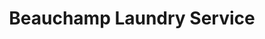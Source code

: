 ---
title: "Beauchamp Laundry Service"
url: /birmingham/beauchamp-laundry-service/
shop: laundry
---